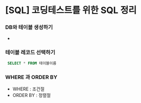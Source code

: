  # [SQL] 코딩테스트를 위한 SQL 정리

 ### DB와 테이블 생성하기
 - 


 ### 테이블 레코드 선택하기
~~~sql
 SELECT * FROM 테이블이름
~~~

### WHERE 과 ORDER BY
- WHERE : 조건절
- ORDER BY : 정렬절

